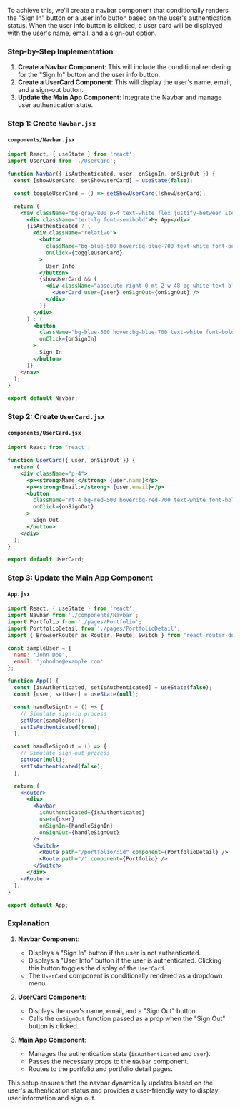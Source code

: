 To achieve this, we'll create a navbar component that conditionally renders the "Sign In" button or a user info button based on the user's authentication status. When the user info button is clicked, a user card will be displayed with the user's name, email, and a sign-out option.

### Step-by-Step Implementation

1. **Create a Navbar Component**: This will include the conditional rendering for the "Sign In" button and the user info button.
2. **Create a UserCard Component**: This will display the user's name, email, and a sign-out button.
3. **Update the Main App Component**: Integrate the Navbar and manage user authentication state.

### Step 1: Create `Navbar.jsx`

#### `components/Navbar.jsx`

```jsx
import React, { useState } from 'react';
import UserCard from './UserCard';

function Navbar({ isAuthenticated, user, onSignIn, onSignOut }) {
  const [showUserCard, setShowUserCard] = useState(false);

  const toggleUserCard = () => setShowUserCard(!showUserCard);

  return (
    <nav className="bg-gray-800 p-4 text-white flex justify-between items-center">
      <div className="text-lg font-semibold">My App</div>
      {isAuthenticated ? (
        <div className="relative">
          <button 
            className="bg-blue-500 hover:bg-blue-700 text-white font-bold py-2 px-4 rounded"
            onClick={toggleUserCard}
          >
            User Info
          </button>
          {showUserCard && (
            <div className="absolute right-0 mt-2 w-48 bg-white text-black rounded-lg shadow-lg">
              <UserCard user={user} onSignOut={onSignOut} />
            </div>
          )}
        </div>
      ) : (
        <button 
          className="bg-blue-500 hover:bg-blue-700 text-white font-bold py-2 px-4 rounded"
          onClick={onSignIn}
        >
          Sign In
        </button>
      )}
    </nav>
  );
}

export default Navbar;
```

### Step 2: Create `UserCard.jsx`

#### `components/UserCard.jsx`

```jsx
import React from 'react';

function UserCard({ user, onSignOut }) {
  return (
    <div className="p-4">
      <p><strong>Name:</strong> {user.name}</p>
      <p><strong>Email:</strong> {user.email}</p>
      <button 
        className="mt-4 bg-red-500 hover:bg-red-700 text-white font-bold py-2 px-4 rounded"
        onClick={onSignOut}
      >
        Sign Out
      </button>
    </div>
  );
}

export default UserCard;
```

### Step 3: Update the Main App Component

#### `App.jsx`

```jsx
import React, { useState } from 'react';
import Navbar from './components/Navbar';
import Portfolio from './pages/Portfolio';
import PortfolioDetail from './pages/PortfolioDetail';
import { BrowserRouter as Router, Route, Switch } from 'react-router-dom';

const sampleUser = {
  name: 'John Doe',
  email: 'johndoe@example.com'
};

function App() {
  const [isAuthenticated, setIsAuthenticated] = useState(false);
  const [user, setUser] = useState(null);

  const handleSignIn = () => {
    // Simulate sign-in process
    setUser(sampleUser);
    setIsAuthenticated(true);
  };

  const handleSignOut = () => {
    // Simulate sign-out process
    setUser(null);
    setIsAuthenticated(false);
  };

  return (
    <Router>
      <div>
        <Navbar 
          isAuthenticated={isAuthenticated} 
          user={user} 
          onSignIn={handleSignIn} 
          onSignOut={handleSignOut} 
        />
        <Switch>
          <Route path="/portfolio/:id" component={PortfolioDetail} />
          <Route path="/" component={Portfolio} />
        </Switch>
      </div>
    </Router>
  );
}

export default App;
```

### Explanation

1. **Navbar Component**:
    - Displays a "Sign In" button if the user is not authenticated.
    - Displays a "User Info" button if the user is authenticated. Clicking this button toggles the display of the `UserCard`.
    - The `UserCard` component is conditionally rendered as a dropdown menu.

2. **UserCard Component**:
    - Displays the user's name, email, and a "Sign Out" button.
    - Calls the `onSignOut` function passed as a prop when the "Sign Out" button is clicked.

3. **Main App Component**:
    - Manages the authentication state (`isAuthenticated` and `user`).
    - Passes the necessary props to the `Navbar` component.
    - Routes to the portfolio and portfolio detail pages.

This setup ensures that the navbar dynamically updates based on the user's authentication status and provides a user-friendly way to display user information and sign out.